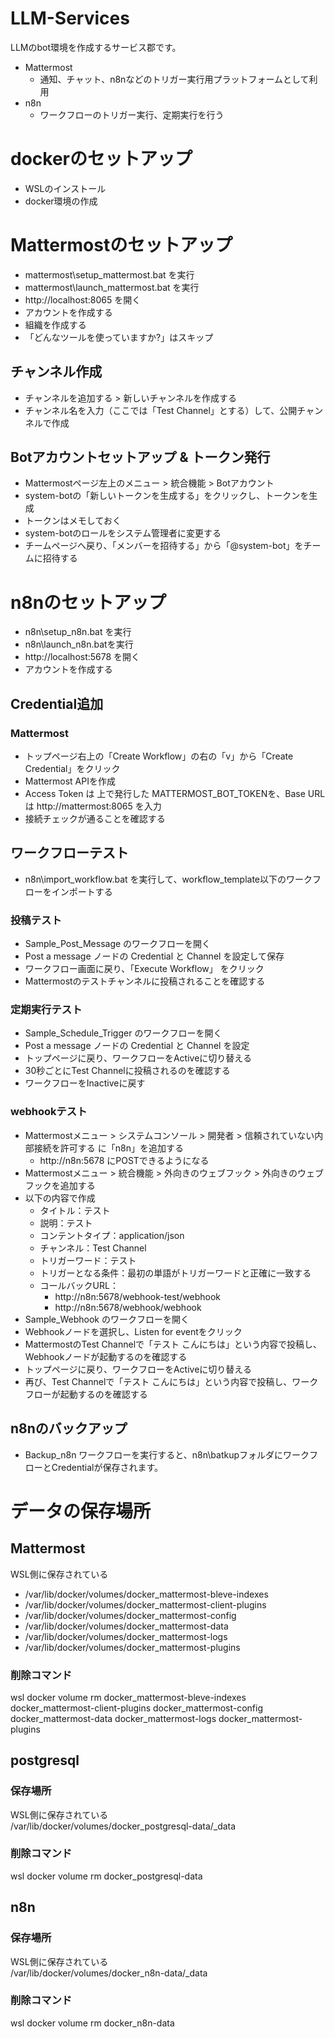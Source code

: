 # LLM-Services
LLMのbot環境を作成するサービス郡です。

- Mattermost
    - 通知、チャット、n8nなどのトリガー実行用プラットフォームとして利用
- n8n
    - ワークフローのトリガー実行、定期実行を行う

# dockerのセットアップ
- WSLのインストール
- docker環境の作成



# Mattermostのセットアップ
- mattermost\setup_mattermost.bat を実行
- mattermost\launch_mattermost.bat を実行
- http://localhost:8065 を開く
- アカウントを作成する
- 組織を作成する
- 「どんなツールを使っていますか?」はスキップ

## チャンネル作成
- チャンネルを追加する > 新しいチャンネルを作成する
- チャンネル名を入力（ここでは「Test Channel」とする）して、公開チャンネルで作成

## Botアカウントセットアップ & トークン発行
- Mattermostページ左上のメニュー > 統合機能 > Botアカウント
- system-botの「新しいトークンを生成する」をクリックし、トークンを生成
- トークンはメモしておく
- system-botのロールをシステム管理者に変更する
- チームページへ戻り、「メンバーを招待する」から「@system-bot」をチームに招待する



# n8nのセットアップ
- n8n\setup_n8n.bat を実行
- n8n\launch_n8n.batを実行
- http://localhost:5678 を開く
- アカウントを作成する
## Credential追加
### Mattermost
- トップページ右上の「Create Workflow」の右の「v」から「Create Credential」をクリック
- Mattermost APIを作成
- Access Token は 上で発行した MATTERMOST_BOT_TOKENを、Base URLは http://mattermost:8065 を入力
- 接続チェックが通ることを確認する

## ワークフローテスト
- n8n\import_workflow.bat を実行して、workflow_template以下のワークフローをインポートする

### 投稿テスト
- Sample_Post_Message のワークフローを開く
- Post a message ノードの Credential と Channel を設定して保存
- ワークフロー画面に戻り、「Execute Workflow」 をクリック
- Mattermostのテストチャンネルに投稿されることを確認する
### 定期実行テスト
- Sample_Schedule_Trigger のワークフローを開く
- Post a message ノードの Credential と Channel を設定
- トップページに戻り、ワークフローをActiveに切り替える
- 30秒ごとにTest Channelに投稿されるのを確認する
- ワークフローをInactiveに戻す
### webhookテスト
- Mattermostメニュー > システムコンソール > 開発者 > 信頼されていない内部接続を許可する に「n8n」を追加する
    - http://n8n:5678 にPOSTできるようになる
- Mattermostメニュー > 統合機能 > 外向きのウェブフック > 外向きのウェブフックを追加する
- 以下の内容で作成
    - タイトル：テスト
    - 説明：テスト
    - コンテントタイプ：application/json
    - チャンネル：Test Channel
    - トリガーワード：テスト
    - トリガーとなる条件：最初の単語がトリガーワードと正確に一致する
    - コールバックURL：
        - http://n8n:5678/webhook-test/webhook
        - http://n8n:5678/webhook/webhook
- Sample_Webhook のワークフローを開く
- Webhookノードを選択し、Listen for eventをクリック
- MattermostのTest Channelで「テスト こんにちは」という内容で投稿し、Webhookノードが起動するのを確認する
- トップページに戻り、ワークフローをActiveに切り替える
- 再び、Test Channelで「テスト こんにちは」という内容で投稿し、ワークフローが起動するのを確認する


## n8nのバックアップ
- Backup_n8n ワークフローを実行すると、n8n\batkupフォルダにワークフローとCredentialが保存されます。

# データの保存場所
## Mattermost
WSL側に保存されている
- /var/lib/docker/volumes/docker_mattermost-bleve-indexes
- /var/lib/docker/volumes/docker_mattermost-client-plugins
- /var/lib/docker/volumes/docker_mattermost-config
- /var/lib/docker/volumes/docker_mattermost-data
- /var/lib/docker/volumes/docker_mattermost-logs
- /var/lib/docker/volumes/docker_mattermost-plugins
### 削除コマンド
wsl docker volume rm docker_mattermost-bleve-indexes docker_mattermost-client-plugins docker_mattermost-config docker_mattermost-data docker_mattermost-logs docker_mattermost-plugins

## postgresql
### 保存場所
WSL側に保存されている \
/var/lib/docker/volumes/docker_postgresql-data/_data
### 削除コマンド
wsl docker volume rm docker_postgresql-data

## n8n
### 保存場所
WSL側に保存されている \
/var/lib/docker/volumes/docker_n8n-data/_data
### 削除コマンド
wsl docker volume rm docker_n8n-data
